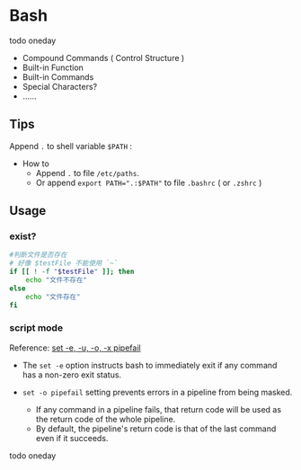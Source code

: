 # Bash

todo oneday

-   Compound Commands ( Control Structure )
-   Built-in Function
-   Built-in Commands
-   Special Characters?
-   ……

## Tips

Append `.` to shell variable `$PATH` :

-   How to
    -   Append `.` to file `/etc/paths`.
    -   Or append `export PATH=".:$PATH"` to file `.bashrc` ( or `.zshrc` )

## Usage

### exist?

```bash
#判断文件是否存在
# 好像 $testFile 不能使用 `~`
if [[ ! -f "$testFile" ]]; then
    echo "文件不存在"
else
    echo "文件存在"
fi
```

### script mode

Reference: [set -e, -u, -o, -x pipefail](https://gist.github.com/vncsna/64825d5609c146e80de8b1fd623011ca)

-   The `set -e` option instructs bash to immediately exit if any command has a non-zero exit status.

-   `set -o pipefail` setting prevents errors in a pipeline from being masked.

    -   If any command in a pipeline fails, that return code will be used as the return code of the whole pipeline.
    -   By default, the pipeline's return code is that of the last command even if it succeeds.

todo oneday
